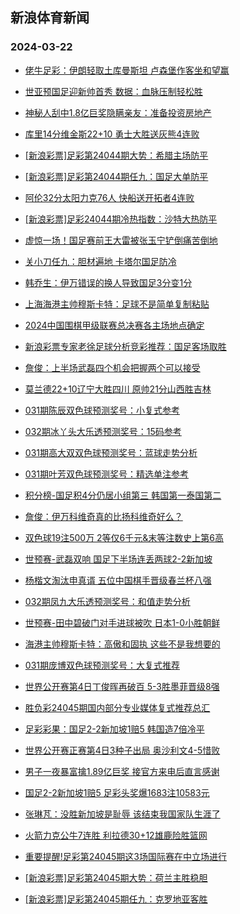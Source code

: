## 新浪体育新闻 
### 2024-03-22

+ [佬牛足彩：伊朗轻取土库曼斯坦 卢森堡作客坐和望赢](https://sports.sina.com.cn/l/2024-03-21/doc-inanzvut9282609.shtml)

+ [世亚预国足迎新帅首秀 数据：血脉压制轻松胜](https://sports.sina.com.cn/l/2024-03-21/doc-inanxsvw8522305.shtml)

+ [神秘人刮中1.8亿巨奖隐瞒亲友：准备投资房地产](https://sports.sina.com.cn/l/2024-03-21/doc-inanxnpz6385283.shtml)

+ [库里14分维金斯22+10 勇士大胜送灰熊4连败](https://sports.sina.com.cn/basketball/nba/2024-03-21/doc-inapaaar9198982.shtml)

+ [[新浪彩票]足彩第24044期大势：希腊主场防平](https://sports.sina.com.cn/l/2024-03-21/doc-inanzrnz5375520.shtml)

+ [[新浪彩票]足彩第24044期任九：国足大单防平](https://sports.sina.com.cn/l/2024-03-21/doc-inanzrnu2601148.shtml)

+ [阿伦32分太阳力克76人 快船送开拓者4连败](https://sports.sina.com.cn/basketball/nba/2024-03-21/doc-inapaaav5203538.shtml)

+ [[新浪彩票]足彩24044期冷热指数：沙特大热防平](https://sports.sina.com.cn/l/2024-03-21/doc-inanzrnu2602288.shtml)

+ [虚惊一场！国足赛前王大雷被张玉宁铲倒痛苦倒地](https://sports.sina.com.cn/china/2024-03-21/doc-inapaaaq2409637.shtml)

+ [关小刀任九：胆材遍地 卡塔尔国足防冷](https://sports.sina.com.cn/l/2024-03-21/doc-inapahkn2317966.shtml)

+ [韩乔生：伊万错误的换人导致国足3分变1分](https://sports.sina.com.cn/china/national/2024-03-21/doc-inapccqa1923597.shtml)

+ [上海海港主帅穆斯卡特：足球不是简单复制粘贴](https://sports.sina.com.cn/china/2024-03-21/doc-inanzvuw7505993.shtml)

+ [2024中国围棋甲级联赛总决赛各主场地点确定](https://sports.sina.com.cn/go/2024-03-21/doc-inapansq7254245.shtml)

+ [新浪彩票专家老徐足球分析竞彩推荐：国足客场取胜](https://sports.sina.com.cn/l/2024-03-21/doc-inapaaav5172099.shtml)

+ [詹俊：上半场武磊四个机会把握两个可以接受](https://sports.sina.com.cn/china/national/2024-03-21/doc-inapccqi4717908.shtml)

+ [莫兰德22+10辽宁大胜四川 原帅21分山西胜吉林](https://sports.sina.com.cn/basketball/cba/2024-03-21/doc-inapaxhf8811300.shtml)

+ [031期陈辰双色球预测奖号：小复式参考](https://sports.sina.com.cn/l/2024-03-21/doc-inapasyp4908854.shtml)

+ [032期冰丫头大乐透预测奖号：15码参考](https://sports.sina.com.cn/l/2024-03-21/doc-inapansk2224685.shtml)

+ [031期高大双双色球预测奖号：蓝球走势分析](https://sports.sina.com.cn/l/2024-03-21/doc-inapasyh2112449.shtml)

+ [031期叶芳双色球预测奖号：精选单注参考](https://sports.sina.com.cn/l/2024-03-21/doc-inapasyn7127080.shtml)

+ [积分榜-国足积4分仍居小组第三 韩国第一泰国第二](https://sports.sina.com.cn/china/national/2024-03-21/doc-inapccqi4723691.shtml)

+ [詹俊：伊万科维奇真的比扬科维奇好么？](https://sports.sina.com.cn/china/national/2024-03-21/doc-inapccqh6944415.shtml)

+ [双色球19注500万 2等仅6千元&末等注数史上第6高](https://sports.sina.com.cn/l/2024-03-21/doc-inapaxhk7058154.shtml)

+ [世预赛-武磊双响 国足下半场连丢两球2-2新加坡](https://sports.sina.com.cn/china/national/2024-03-21/doc-inapccqh6941817.shtml)

+ [杨楷文淘汰申真谞 五位中国棋手晋级春兰杯八强](https://sports.sina.com.cn/go/2024-03-21/doc-inapansm9015110.shtml)

+ [032期凤九大乐透预测奖号：和值走势分析](https://sports.sina.com.cn/l/2024-03-21/doc-inapansq7235183.shtml)

+ [世预赛-田中碧破门对手进球被吹 日本1-0小胜朝鲜](https://sports.sina.com.cn/china/asia/2024-03-21/doc-inapaxhf8815270.shtml)

+ [海港主帅穆斯卡特：高傲和固执 这些不是我想要的](https://sports.sina.com.cn/china/2024-03-21/doc-inapaaar9180230.shtml)

+ [031期庞博双色球预测奖号：大复式推荐](https://sports.sina.com.cn/l/2024-03-21/doc-inapasyp4906962.shtml)

+ [世界公开赛第4日丁俊晖再破百 5-3胜墨菲晋级8强](https://sports.sina.com.cn/others/snooker/2024-03-21/doc-inapccqh6950997.shtml)

+ [胜负彩24045期国内部分专业媒体复式推荐总汇](https://sports.sina.com.cn/l/2024-03-21/doc-inanzvux5278273.shtml)

+ [足彩彩果：国足2-2新加坡1赔5 韩国造7倍冷平](https://sports.sina.com.cn/l/2024-03-22/doc-inapcytx4264119.shtml)

+ [世界公开赛正赛第4日3种子出局 奥沙利文4-5惜败](https://sports.sina.com.cn/others/snooker/2024-03-22/doc-inapccqh6956134.shtml)

+ [男子一夜暴富擒1.89亿巨奖 接官方来电后直言感谢](https://sports.sina.com.cn/l/2024-03-22/doc-inapcytx4261162.shtml)

+ [国足2-2新加坡1赔5 足彩头奖爆1683注10583元](https://sports.sina.com.cn/l/2024-03-22/doc-inapcytx4264119.shtml)

+ [张琳芃：没胜新加坡是耻辱 该结束我国家队生涯了](https://sports.sina.com.cn/china/2024-03-22/doc-inapeezv4165199.shtml)

+ [火箭力克公牛7连胜 利拉德30+12雄鹿险胜篮网](https://sports.sina.com.cn/basketball/nba/2024-03-22/doc-inapeezv4185680.shtml)

+ [重要提醒!足彩第24045期这3场国际赛在中立场进行](https://sports.sina.com.cn/l/2024-03-22/doc-inapeezu6394742.shtml)

+ [[新浪彩票]足彩第24045期大势：荷兰主胜稳胆](https://sports.sina.com.cn/l/2024-03-22/doc-inapcyts1480482.shtml)

+ [[新浪彩票]足彩第24045期任九：克罗地亚客胜](https://sports.sina.com.cn/l/2024-03-22/doc-inapcytw6493216.shtml)

